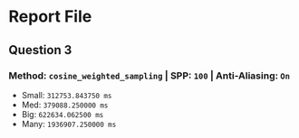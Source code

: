 # Report File
## Question 3
### Method: `cosine_weighted_sampling` | SPP: `100` | Anti-Aliasing: `On`
- Small:  `312753.843750 ms`
- Med:  `379088.250000 ms`
- Big:  `622634.062500 ms`
- Many:  `1936907.250000 ms`
